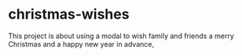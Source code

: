 # christmas-wishes
This project is about using a modal to wish family and friends a merry Christmas and a happy new year in advance,
